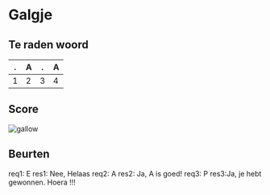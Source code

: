 # Galgje

## Te raden woord

|.|A|.|A|
|-|-|-|-|
|1|2|3|4|

## Score
![gallow](./images/2.png)

## Beurten
req1: E
res1: Nee, Helaas
req2: A
res2: Ja, A is goed!
req3: P
res3:Ja, je hebt gewonnen. Hoera !!!